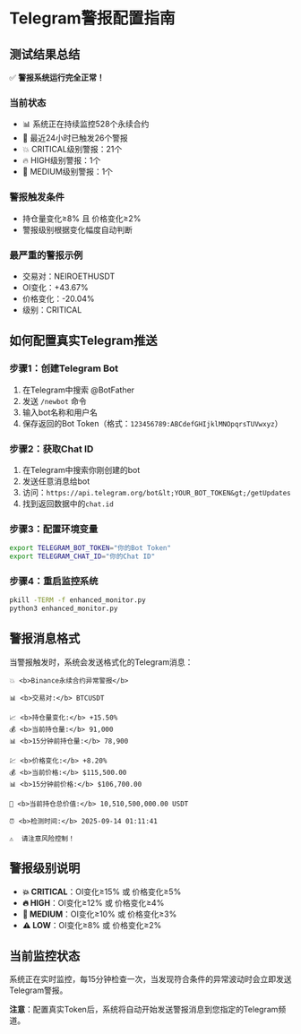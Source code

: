 # Telegram警报配置指南

## 测试结果总结

✅ **警报系统运行完全正常！**

### 当前状态
- 📊 系统正在持续监控528个永续合约
- 🚨 最近24小时已触发26个警报
- 💥 CRITICAL级别警报：21个
- 🔥 HIGH级别警报：1个
- 🚨 MEDIUM级别警报：1个

### 警报触发条件
- 持仓量变化≥8% 且 价格变化≥2%
- 警报级别根据变化幅度自动判断

### 最严重的警报示例
- 交易对：NEIROETHUSDT
- OI变化：+43.67%
- 价格变化：-20.04%
- 级别：CRITICAL

## 如何配置真实Telegram推送

### 步骤1：创建Telegram Bot
1. 在Telegram中搜索 @BotFather
2. 发送 `/newbot` 命令
3. 输入bot名称和用户名
4. 保存返回的Bot Token（格式：`123456789:ABCdefGHIjklMNOpqrsTUVwxyz`）

### 步骤2：获取Chat ID
1. 在Telegram中搜索你刚创建的bot
2. 发送任意消息给bot
3. 访问：`https://api.telegram.org/bot&lt;YOUR_BOT_TOKEN&gt;/getUpdates`
4. 找到返回数据中的`chat.id`

### 步骤3：配置环境变量
```bash
export TELEGRAM_BOT_TOKEN="你的Bot Token"
export TELEGRAM_CHAT_ID="你的Chat ID"
```

### 步骤4：重启监控系统
```bash
pkill -TERM -f enhanced_monitor.py
python3 enhanced_monitor.py
```

## 警报消息格式

当警报触发时，系统会发送格式化的Telegram消息：

```
💥 <b>Binance永续合约异常警报</b>

📊 <b>交易对:</b> BTCUSDT

📈 <b>持仓量变化:</b> +15.50%
💰 <b>当前持仓量:</b> 91,000
📊 <b>15分钟前持仓量:</b> 78,900

💹 <b>价格变化:</b> +8.20%
💰 <b>当前价格:</b> $115,500.00
📊 <b>15分钟前价格:</b> $106,700.00

💎 <b>当前持仓总价值:</b> 10,510,500,000.00 USDT

⏰ <b>检测时间:</b> 2025-09-14 01:11:41

⚠️  请注意风险控制！
```

## 警报级别说明

- **💥 CRITICAL**：OI变化≥15% 或 价格变化≥5%
- **🔥 HIGH**：OI变化≥12% 或 价格变化≥4%
- **🚨 MEDIUM**：OI变化≥10% 或 价格变化≥3%
- **⚠️ LOW**：OI变化≥8% 或 价格变化≥2%

## 当前监控状态

系统正在实时监控，每15分钟检查一次，当发现符合条件的异常波动时会立即发送Telegram警报。

**注意**：配置真实Token后，系统将自动开始发送警报消息到您指定的Telegram频道。